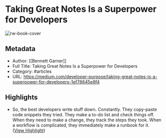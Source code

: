 # Taking Great Notes Is a Superpower for Developers

![rw-book-cover](https://miro.medium.com/v2/resize:fit:1200/1*67sqpdbGGIwjyWV_FjHd2g.jpeg)

## Metadata
- Author: [[Bennett Garner]]
- Full Title: Taking Great Notes Is a Superpower for Developers
- Category: #articles
- URL: https://medium.com/developer-purpose/taking-great-notes-is-a-superpower-for-developers-1ef78645e8f4

## Highlights
- So, the best developers write stuff down. Constantly.
  They copy-paste code snippets they tried. They make a to-do list and check things off. When they need to make a change, they track the steps they took. When a workflow is complicated, they immediately make a runbook for it. ([View Highlight](https://read.readwise.io/read/01h1ywv6bmyk99wqwqn7dkt9ky))

